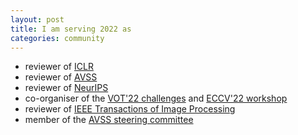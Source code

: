 ```yaml
---
layout: post
title: I am serving 2022 as
categories: community
---
```


* reviewer of [ICLR](https://iclr.cc)
* reviewer of [AVSS](http://atvs.ii.uam.es/avss2022/index.html)
* reviewer of [NeurIPS](https://neurips.cc)
* co-organiser of the [VOT'22 challenges](https://www.votchallenge.net/vot2022/) and [ECCV'22 workshop](https://eccv2022.ecva.net)
* reviewer of [IEEE Transactions of Image Processing](https://signalprocessingsociety.org/publications-resources/ieee-transactions-image-processing)
* member of the [AVSS steering committee](http://www.avss2021.org)
